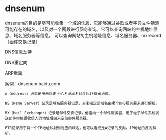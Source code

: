 # dnsenum

dnsenum的目的是尽可能收集一个域的信息，它能够通过谷歌或者字典文件猜测可能存在的域名，以及对一个网段进行反向查询。它可以查询网站的主机地址信息、域名服务器等信息。
可以查询网站的主机地址信息、域名服务器、mxrecord（函件交换记录）

DNS信息劫持

DNS重定向 

ARP欺骗 

案例：dnsenum baidu.com 

```
A（Address）记录是用来指定主机名或域名对应的IP得知记录。

NS（Name Server）记录是域名服务器记录，用来指定该域名由哪个DNS服务器来进行解析。

MX（Mail Exchanger）记录是邮件交换记录，他指向一个邮件服务器，用于电子邮件系统发送邮件时根据收信人的地址后缀来定位邮件服务器。

PTR记录用于将一个IP地址映射到对应的域名，也可以看成是A记录的反向，IP地址的反向解析。
```

